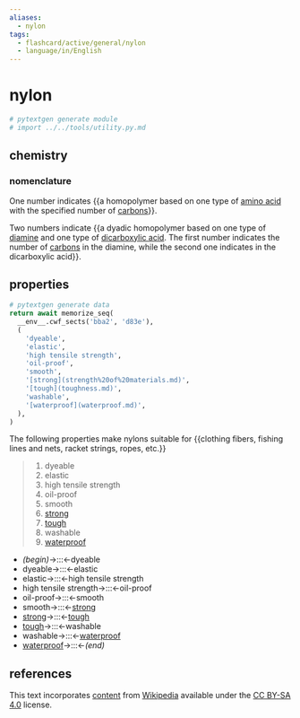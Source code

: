 ```yaml
---
aliases:
  - nylon
tags:
  - flashcard/active/general/nylon
  - language/in/English
---
```


# nylon

```Python
# pytextgen generate module
# import ../../tools/utility.py.md
```

## chemistry

### nomenclature

One number indicates {{a homopolymer based on one type of [amino acid](amino%20acid.md) with the specified number of [carbons](carbon.md)}}. <!--SR:!2026-07-31,654,250-->

Two numbers indicate {{a dyadic homopolymer based on one type of [diamine](amine.md) and one type of [dicarboxylic acid](carboxylic%20acid.md). The first number indicates the number of [carbons](carbon.md) in the diamine, while the second one indicates in the dicarboxylic acid}}. <!--SR:!2025-03-16,137,190-->

## properties

```Python
# pytextgen generate data
return await memorize_seq(
  __env__.cwf_sects('bba2', 'd83e'),
  (
    'dyeable',
    'elastic',
    'high tensile strength',
    'oil-proof',
    'smooth',
    '[strong](strength%20of%20materials.md)',
    '[tough](toughness.md)',
    'washable',
    '[waterproof](waterproof.md)',
  ),
)
```

The following properties make nylons suitable for {{clothing fibers, fishing lines and nets, racket strings, ropes, etc.}} <!--SR:!2025-01-21,244,170-->

<!--pytextgen generate section="bba2"--><!-- The following content is generated at 2024-03-07T10:21:21.098669+08:00. Any edits will be overridden! -->

> 1. dyeable
> 2. elastic
> 3. high tensile strength
> 4. oil-proof
> 5. smooth
> 6. [strong](strength%20of%20materials.md)
> 7. [tough](toughness.md)
> 8. washable
> 9. [waterproof](waterproof.md)

<!--/pytextgen-->

<!--pytextgen generate section="d83e"--><!-- The following content is generated at 2024-01-04T20:17:52.459920+08:00. Any edits will be overridden! -->

- _(begin)_→:::←dyeable <!--SR:!2027-10-16,1073,290!2026-02-14,523,290-->
- dyeable→:::←elastic <!--SR:!2025-07-03,319,230!2025-12-16,684,310-->
- elastic→:::←high tensile strength <!--SR:!2024-12-28,211,230!2027-10-26,1106,290-->
- high tensile strength→:::←oil-proof <!--SR:!2025-03-23,132,170!2025-09-03,473,230-->
- oil-proof→:::←smooth <!--SR:!2024-12-21,83,190!2025-08-23,505,230-->
- smooth→:::←[strong](strength%20of%20materials.md) <!--SR:!2027-08-09,1138,330!2027-06-29,1005,270-->
- [strong](strength%20of%20materials.md)→:::←[tough](toughness.md) <!--SR:!2025-09-16,610,310!2025-04-15,187,270-->
- [tough](toughness.md)→:::←washable <!--SR:!2025-03-18,304,290!2024-11-15,48,130-->
- washable→:::←[waterproof](waterproof.md) <!--SR:!2027-07-01,1200,350!2027-08-13,1141,330-->
- [waterproof](waterproof.md)→:::←_(end)_ <!--SR:!2027-06-13,1187,350!2028-01-26,1277,310-->

<!--/pytextgen-->

## references

This text incorporates [content](https://en.wikipedia.org/wiki/nylon) from [Wikipedia](Wikipedia.md) available under the [CC BY-SA 4.0](https://creativecommons.org/licenses/by-sa/4.0/) license.
